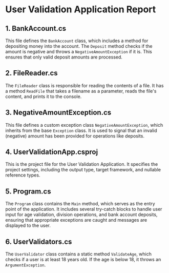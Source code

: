 # User Validation Application Report

## 1. **BankAccount.cs**
This file defines the `BankAccount` class, which includes a method for depositing money into the account. The `Deposit` method checks if the amount is negative and throws a `NegativeAmountException` if it is. This ensures that only valid deposit amounts are processed.

## 2. **FileReader.cs**
The `FileReader` class is responsible for reading the contents of a file. It has a method `ReadFile` that takes a filename as a parameter, reads the file's content, and prints it to the console.

## 3. **NegativeAmountException.cs**
This file defines a custom exception class `NegativeAmountException`, which inherits from the base `Exception` class. It is used to signal that an invalid (negative) amount has been provided for operations like deposits.

## 4. **UserValidationApp.csproj**
This is the project file for the User Validation Application. It specifies the project settings, including the output type, target framework, and nullable reference types.

## 5. **Program.cs**
The `Program` class contains the `Main` method, which serves as the entry point of the application. It includes several try-catch blocks to handle user input for age validation, division operations, and bank account deposits, ensuring that appropriate exceptions are caught and messages are displayed to the user.

## 6. **UserValidators.cs**
The `UserValidator` class contains a static method `ValidateAge`, which checks if a user is at least 18 years old. If the age is below 18, it throws an `ArgumentException`.
